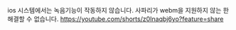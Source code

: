 ios 시스템에서는 녹음기능이 작동하지 않습니다. 사파리가 webm을 지원하지 않는 한 해결할 수 없습니다.
https://youtube.com/shorts/z0Inaqbj6yo?feature=share
